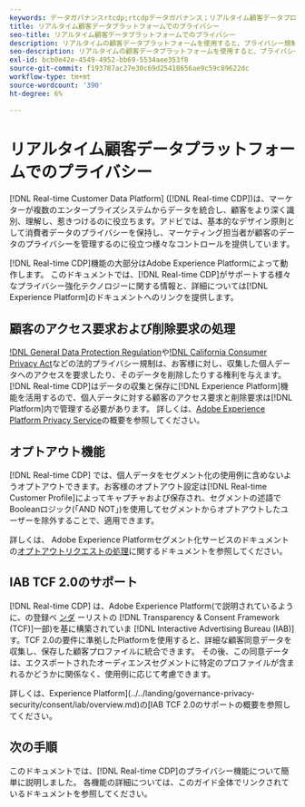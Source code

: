 ```yaml
---
keywords: データガバナンスrtcdp;rtcdpデータガバナンス；リアルタイム顧客データプロファイルデータガバナンス；プライバシーrtcdp;rtcdpプライバシー
title: リアルタイム顧客データプラットフォームでのプライバシー
seo-title: リアルタイム顧客データプラットフォームでのプライバシー
description: リアルタイムの顧客データプラットフォームを使用すると、プライバシー規制に準拠したデータ操作を維持するプロセスを合理化できます。
seo-description: リアルタイムの顧客データプラットフォームを使用すると、プライバシー規制に準拠したデータ操作を維持するプロセスを合理化できます。
exl-id: bcb0e42e-4549-4952-bb69-5534aee353f8
source-git-commit: f193787ac27e30c69d25418656ae9c59c89622dc
workflow-type: tm+mt
source-wordcount: '390'
ht-degree: 6%

---
```


# リアルタイム顧客データプラットフォームでのプライバシー

[!DNL Real-time Customer Data Platform] ([!DNL Real-time CDP])は、マーケターが複数のエンタープライズシステムからデータを統合し、顧客をより深く識別、理解し、惹きつけるのに役立ちます。アドビでは、基本的なデザイン原則として消費者データのプライバシーを保持し、マーケティング担当者が顧客のデータのプライバシーを管理するのに役立つ様々なコントロールを提供しています。

[!DNL Real-time CDP]機能の大部分はAdobe Experience Platformによって動作します。 このドキュメントでは、[!DNL Real-time CDP]がサポートする様々なプライバシー強化テクノロジーに関する情報と、詳細については[!DNL Experience Platform]のドキュメントへのリンクを提供します。

## 顧客のアクセス要求および削除要求の処理

[!DNL General Data Protection Regulation](GDPR)や[!DNL California Consumer Privacy Act](CCPA)などの法的プライバシー規制は、お客様に対し、収集した個人データへのアクセスを要求したり、そのデータを削除したりする権利を与えます。 [!DNL Real-time CDP]はデータの収集と保存に[!DNL Experience Platform]機能を活用するので、個人データに対する顧客のアクセス要求と削除要求は[!DNL Platform]内で管理する必要があります。 詳しくは、[Adobe Experience Platform Privacy Service](../../privacy-service/home.md)の概要を参照してください。

## オプトアウト機能

[!DNL Real-time CDP] では、個人データをセグメント化の使用例に含めないようオプトアウトできます。お客様のオプトアウト設定は[!DNL Real-time Customer Profile]によってキャプチャおよび保存され、セグメントの述語でBooleanロジック(「AND NOT」)を使用してセグメントからオプトアウトしたユーザーを除外することで、適用できます。

詳しくは、 Adobe Experience Platformセグメント化サービスのドキュメントの[オプトアウトリクエストの処理](../../segmentation/consents.md)に関するドキュメントを参照してください。

## IAB TCF 2.0のサポート

[!DNL Real-time CDP] は、Adobe Experience Platform(で説明されているように、の登録ベ [ンダ](https://iabeurope.eu/vendor-list-tcf-v2-0/) ーリストの [!DNL Transparency & Consent Framework (TCF)]一部)を基に構築されていま [!DNL Interactive Advertising Bureau (IAB)]す。TCF 2.0の要件に準拠したPlatformを使用すると、詳細な顧客同意データを収集し、保存した顧客プロファイルに統合できます。 その後、この同意データは、エクスポートされたオーディエンスセグメントに特定のプロファイルが含まれるかどうかに関係なく、使用例に応じて考慮できます。

詳しくは、Experience Platform](../../landing/governance-privacy-security/consent/iab/overview.md)の[IAB TCF 2.0のサポートの概要を参照してください。

## 次の手順

このドキュメントでは、[!DNL Real-time CDP]のプライバシー機能について簡単に説明しました。 各機能の詳細については、このガイド全体でリンクされているドキュメントを参照してください。
